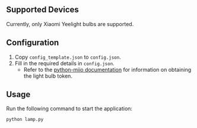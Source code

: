 ## Supported Devices
Currently, only Xiaomi Yeelight bulbs are supported.

## Configuration
1. Copy `config_template.json` to `config.json`.
2. Fill in the required details in `config.json`.
   - Refer to the [python-miio documentation](https://github.com/rytilahti/python-miio) for information on obtaining the light bulb token.

## Usage
Run the following command to start the application:
```bash
python lamp.py
